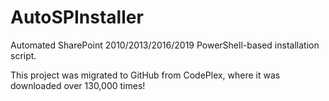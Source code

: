 # AutoSPInstaller
Automated SharePoint 2010/2013/2016/2019 PowerShell-based installation script.

This project was migrated to GitHub from CodePlex, where it was downloaded over 130,000 times!
